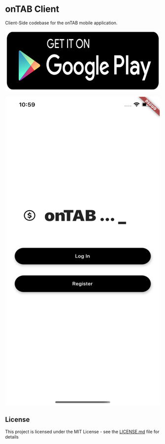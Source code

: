 # onTAB Client

Client-Side codebase for the onTAB mobile application.


<p align="center">
  <a href="https://play.google.com/store/apps/details?id=io.github.nayalash.on_tab"><img src="https://github.com/Nayalash/Nutralytics/blob/master/docs/gp.png" width = "5000" height= "200"/> </a>
</p>

<p align="center">
  <img src="https://github.com/Nayalash/onTAB-client/blob/master/images/Simulator%20Screen%20Shot%20-%20iPhone%2011%20Pro%20Max%20-%202020-03-31%20at%2022.59.08.png" width="500" height="1000"/>
</p>


## License

This project is licensed under the MIT License - see the [LICENSE.md](https://github.com/Nayalash/onTAB-client/blob/master/LICENSE) file for details
